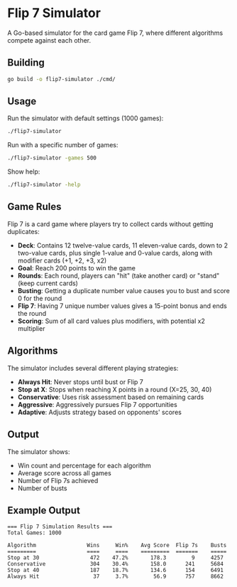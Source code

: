# Flip 7 Simulator

A Go-based simulator for the card game Flip 7, where different algorithms compete against each other.

## Building

```bash
go build -o flip7-simulator ./cmd/
```

## Usage

Run the simulator with default settings (1000 games):
```bash
./flip7-simulator
```

Run with a specific number of games:
```bash
./flip7-simulator -games 500
```

Show help:
```bash
./flip7-simulator -help
```

## Game Rules

Flip 7 is a card game where players try to collect cards without getting duplicates:

- **Deck**: Contains 12 twelve-value cards, 11 eleven-value cards, down to 2 two-value cards, plus single 1-value and 0-value cards, along with modifier cards (+1, +2, +3, x2)
- **Goal**: Reach 200 points to win the game
- **Rounds**: Each round, players can "hit" (take another card) or "stand" (keep current cards)
- **Busting**: Getting a duplicate number value causes you to bust and score 0 for the round
- **Flip 7**: Having 7 unique number values gives a 15-point bonus and ends the round
- **Scoring**: Sum of all card values plus modifiers, with potential x2 multiplier

## Algorithms

The simulator includes several different playing strategies:

- **Always Hit**: Never stops until bust or Flip 7
- **Stop at X**: Stops when reaching X points in a round (X=25, 30, 40)
- **Conservative**: Uses risk assessment based on remaining cards
- **Aggressive**: Aggressively pursues Flip 7 opportunities
- **Adaptive**: Adjusts strategy based on opponents' scores

## Output

The simulator shows:
- Win count and percentage for each algorithm
- Average score across all games
- Number of Flip 7s achieved
- Number of busts

## Example Output

```
=== Flip 7 Simulation Results ===
Total Games: 1000

Algorithm                Wins     Win%    Avg Score  Flip 7s    Busts
=========                ====     ====    =========  =======    =====
Stop at 30                472    47.2%       178.3        9     4257
Conservative              304    30.4%       158.0      241     5684
Stop at 40                187    18.7%       134.6      154     6491
Always Hit                 37     3.7%        56.9      757     8662
```
